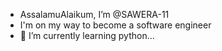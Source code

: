 - AssalamuAlaikum, I’m @SAWERA-11
- I'm on my way to become a software engineer
- 🌱 I’m currently learning python...


<!---
SAWERA-11/SAWERA-11 is a ✨ special ✨ repository because its `README.md` (this file) appears on your GitHub profile.
You can click the Preview link to take a look at your changes.
--->
